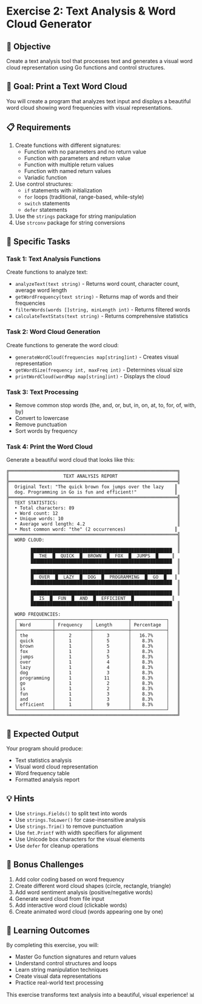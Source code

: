 # Exercise 2: Text Analysis & Word Cloud Generator

## 🎯 **Objective**
Create a text analysis tool that processes text and generates a visual word cloud representation using Go functions and control structures.

## 🎨 **Goal: Print a Text Word Cloud**

You will create a program that analyzes text input and displays a beautiful word cloud showing word frequencies with visual representations.

## 📋 **Requirements**
1. Create functions with different signatures:
   - Function with no parameters and no return value
   - Function with parameters and return value
   - Function with multiple return values
   - Function with named return values
   - Variadic function
2. Use control structures:
   - `if` statements with initialization
   - `for` loops (traditional, range-based, while-style)
   - `switch` statements
   - `defer` statements
3. Use the `strings` package for string manipulation
4. Use `strconv` package for string conversions

## 🎯 **Specific Tasks**

### **Task 1: Text Analysis Functions**
Create functions to analyze text:
- `analyzeText(text string)` - Returns word count, character count, average word length
- `getWordFrequency(text string)` - Returns map of words and their frequencies
- `filterWords(words []string, minLength int)` - Returns filtered words
- `calculateTextStats(text string)` - Returns comprehensive statistics

### **Task 2: Word Cloud Generation**
Create functions to generate the word cloud:
- `generateWordCloud(frequencies map[string]int)` - Creates visual representation
- `getWordSize(frequency int, maxFreq int)` - Determines visual size
- `printWordCloud(wordMap map[string]int)` - Displays the cloud

### **Task 3: Text Processing**
- Remove common stop words (the, and, or, but, in, on, at, to, for, of, with, by)
- Convert to lowercase
- Remove punctuation
- Sort words by frequency

### **Task 4: Print the Word Cloud**
Generate a beautiful word cloud that looks like this:

```
╔══════════════════════════════════════════════════════════════╗
║                    TEXT ANALYSIS REPORT                      ║
╠══════════════════════════════════════════════════════════════╣
║  Original Text: "The quick brown fox jumps over the lazy    ║
║  dog. Programming in Go is fun and efficient!"              ║
╠══════════════════════════════════════════════════════════════╣
║  TEXT STATISTICS:                                            ║
║  • Total characters: 89                                      ║
║  • Word count: 12                                            ║
║  • Unique words: 10                                          ║
║  • Average word length: 4.2                                  ║
║  • Most common word: "the" (2 occurrences)                  ║
╠══════════════════════════════════════════════════════════════╣
║  WORD CLOUD:                                                 ║
║                                                              ║
║        ████████████████████████████████████████████████████  ║
║        █  THE  █  QUICK  █  BROWN  █  FOX  █  JUMPS  █     ║
║        ████████████████████████████████████████████████████  ║
║                                                              ║
║        ████████████████████████████████████████████████████  ║
║        █  OVER  █  LAZY  █  DOG  █  PROGRAMMING  █  GO  █   ║
║        ████████████████████████████████████████████████████  ║
║                                                              ║
║        ████████████████████████████████████████████████████  ║
║        █  IS  █  FUN  █  AND  █  EFFICIENT  █              ║
║        ████████████████████████████████████████████████████  ║
║                                                              ║
║  WORD FREQUENCIES:                                           ║
║  ┌─────────────┬─────────────┬─────────────┬─────────────┐   ║
║  │ Word        │ Frequency   │ Length      │ Percentage  │   ║
║  ├─────────────┼─────────────┼─────────────┼─────────────┤   ║
║  │ the         │     2       │     3       │   16.7%     │   ║
║  │ quick       │     1       │     5       │    8.3%     │   ║
║  │ brown       │     1       │     5       │    8.3%     │   ║
║  │ fox         │     1       │     3       │    8.3%     │   ║
║  │ jumps       │     1       │     5       │    8.3%     │   ║
║  │ over        │     1       │     4       │    8.3%     │   ║
║  │ lazy        │     1       │     4       │    8.3%     │   ║
║  │ dog         │     1       │     3       │    8.3%     │   ║
║  │ programming │     1       │    11       │    8.3%     │   ║
║  │ go          │     1       │     2       │    8.3%     │   ║
║  │ is          │     1       │     2       │    8.3%     │   ║
║  │ fun         │     1       │     3       │    8.3%     │   ║
║  │ and         │     1       │     3       │    8.3%     │   ║
║  │ efficient   │     1       │     9       │    8.3%     │   ║
║  └─────────────┴─────────────┴─────────────┴─────────────┘   ║
╚══════════════════════════════════════════════════════════════╝
```

## 🎯 **Expected Output**
Your program should produce:
- Text statistics analysis
- Visual word cloud representation
- Word frequency table
- Formatted analysis report

## 💡 **Hints**
- Use `strings.Fields()` to split text into words
- Use `strings.ToLower()` for case-insensitive analysis
- Use `strings.Trim()` to remove punctuation
- Use `fmt.Printf` with width specifiers for alignment
- Use Unicode box characters for the visual elements
- Use `defer` for cleanup operations

## 🚀 **Bonus Challenges**
1. Add color coding based on word frequency
2. Create different word cloud shapes (circle, rectangle, triangle)
3. Add word sentiment analysis (positive/negative words)
4. Generate word cloud from file input
5. Add interactive word cloud (clickable words)
6. Create animated word cloud (words appearing one by one)

## 🎨 **Learning Outcomes**
By completing this exercise, you will:
- Master Go function signatures and return values
- Understand control structures and loops
- Learn string manipulation techniques
- Create visual data representations
- Practice real-world text processing

This exercise transforms text analysis into a beautiful, visual experience! 📊
